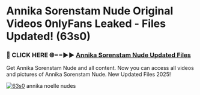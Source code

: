 # Annika Sorenstam Nude Original Videos 0nlyFans Leaked - Files Updated! (63s0)

<h3>🔴 CLICK HERE 🌐==►► <a href="https://tinyurl.com/yrmya6cz" rel="nofollow">Annika Sorenstam Nude Updated Files</a></h3>

Get Annika Sorenstam Nude and all content. Now you can access all videos and pictures of Annika Sorenstam Nude. New Updated Files 2025!

[![63s0](https://i.imgur.com/FMdXYCs.gif)](https://tinyurl.com/yrmya6cz)
annika noelle nudes
